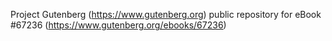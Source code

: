 Project Gutenberg (https://www.gutenberg.org) public repository for
eBook #67236 (https://www.gutenberg.org/ebooks/67236)
